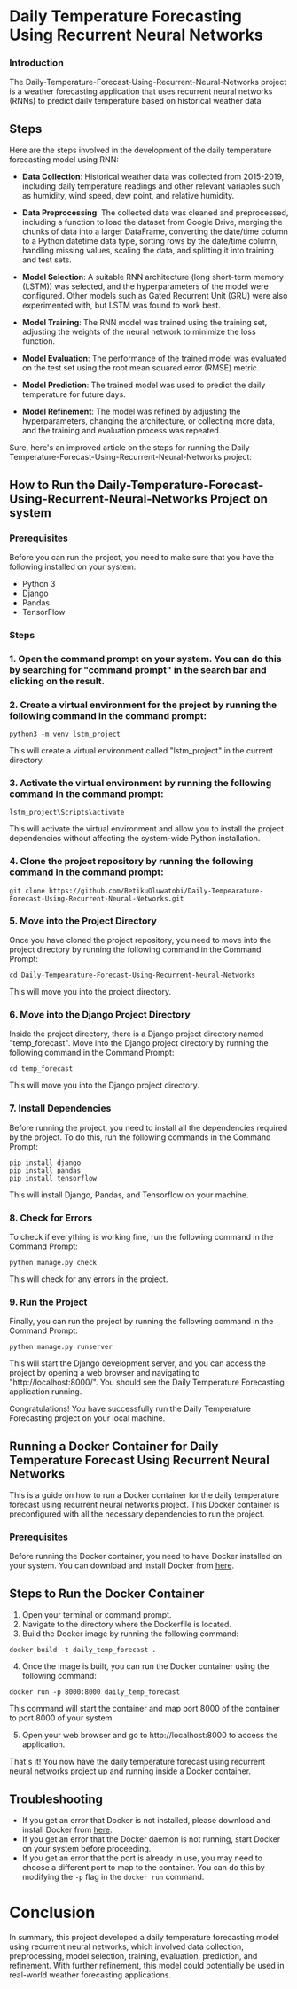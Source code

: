 # Daily Temperature Forecasting Using Recurrent Neural Networks
<h3>Introduction</h3> 
The Daily-Temperature-Forecast-Using-Recurrent-Neural-Networks project is a weather forecasting application that uses recurrent neural networks (RNNs) to predict daily temperature based on historical weather data

## Steps
Here are the steps involved in the development of the daily temperature forecasting model using RNN:

* **Data Collection**: Historical weather data was collected from 2015-2019, including daily temperature readings and other relevant variables such as humidity, wind speed, dew point, and relative humidity.

* **Data Preprocessing**: The collected data was cleaned and preprocessed, including a function to load the dataset from Google Drive, merging the chunks of data into a larger DataFrame, converting the date/time column to a Python datetime data type, sorting rows by the date/time column, handling missing values, scaling the data, and splitting it into training and test sets.

* **Model Selection**: A suitable RNN architecture (long short-term memory (LSTM)) was selected, and the hyperparameters of the model were configured. Other models such as Gated Recurrent Unit (GRU) were also experimented with, but LSTM was found to work best.

* **Model Training**: The RNN model was trained using the training set, adjusting the weights of the neural network to minimize the loss function.

* **Model Evaluation**: The performance of the trained model was evaluated on the test set using the root mean squared error (RMSE) metric.

* **Model Prediction**: The trained model was used to predict the daily temperature for future days.

* **Model Refinement**: The model was refined by adjusting the hyperparameters, changing the architecture, or collecting more data, and the training and evaluation process was repeated.

Sure, here's an improved article on the steps for running the Daily-Temperature-Forecast-Using-Recurrent-Neural-Networks project:

## How to Run the Daily-Temperature-Forecast-Using-Recurrent-Neural-Networks Project on system

### Prerequisites

Before you can run the project, you need to make sure that you have the following installed on your system:

- Python 3
- Django
- Pandas
- TensorFlow

### Steps

### 1. Open the command prompt on your system. You can do this by searching for "command prompt" in the search bar and clicking on the result.

### 2. Create a virtual environment for the project by running the following command in the command prompt:

   ```
   python3 -m venv lstm_project
   ```

   This will create a virtual environment called "lstm_project" in the current directory.

### 3. Activate the virtual environment by running the following command in the command prompt:

   ```
   lstm_project\Scripts\activate
   ```

   This will activate the virtual environment and allow you to install the project dependencies without affecting the system-wide Python installation.

### 4. Clone the project repository by running the following command in the command prompt:

   ```
   git clone https://github.com/BetikuOluwatobi/Daily-Tempearature-Forecast-Using-Recurrent-Neural-Networks.git
   ```
### 5. Move into the Project Directory

Once you have cloned the project repository, you need to move into the project directory by running the following command in the Command Prompt:

```
cd Daily-Tempearature-Forecast-Using-Recurrent-Neural-Networks
```

This will move you into the project directory.

### 6. Move into the Django Project Directory

Inside the project directory, there is a Django project directory named "temp_forecast". Move into the Django project directory by running the following command in the Command Prompt:

```
cd temp_forecast
```

This will move you into the Django project directory.

### 7. Install Dependencies

Before running the project, you need to install all the dependencies required by the project. To do this, run the following commands in the Command Prompt:

```
pip install django
pip install pandas
pip install tensorflow
```

This will install Django, Pandas, and Tensorflow on your machine.

### 8. Check for Errors

To check if everything is working fine, run the following command in the Command Prompt:

```
python manage.py check
```

This will check for any errors in the project.

### 9. Run the Project

Finally, you can run the project by running the following command in the Command Prompt:

```
python manage.py runserver
```

This will start the Django development server, and you can access the project by opening a web browser and navigating to "http://localhost:8000/". You should see the Daily Temperature Forecasting application running.

Congratulations! You have successfully run the Daily Temperature Forecasting project on your local machine.

## Running a Docker Container for Daily Temperature Forecast Using Recurrent Neural Networks

This is a guide on how to run a Docker container for the daily temperature forecast using recurrent neural networks project. This Docker container is preconfigured with all the necessary dependencies to run the project.

### Prerequisites

Before running the Docker container, you need to have Docker installed on your system. You can download and install Docker from [here](https://www.docker.com/products/docker-desktop).

## Steps to Run the Docker Container

1. Open your terminal or command prompt.
2. Navigate to the directory where the Dockerfile is located.
3. Build the Docker image by running the following command:

```
docker build -t daily_temp_forecast .
```

4. Once the image is built, you can run the Docker container using the following command:

```
docker run -p 8000:8000 daily_temp_forecast
```

This command will start the container and map port 8000 of the container to port 8000 of your system.

5. Open your web browser and go to http://localhost:8000 to access the application.

That's it! You now have the daily temperature forecast using recurrent neural networks project up and running inside a Docker container.

## Troubleshooting

- If you get an error that Docker is not installed, please download and install Docker from [here](https://www.docker.com/products/docker-desktop).
- If you get an error that the Docker daemon is not running, start Docker on your system before proceeding.
- If you get an error that the port is already in use, you may need to choose a different port to map to the container. You can do this by modifying the `-p` flag in the `docker run` command.



# Conclusion
In summary, this project developed a daily temperature forecasting model using recurrent neural networks, which involved data collection, preprocessing, model selection, training, evaluation, prediction, and refinement. With further refinement, this model could potentially be used in real-world weather forecasting applications.
